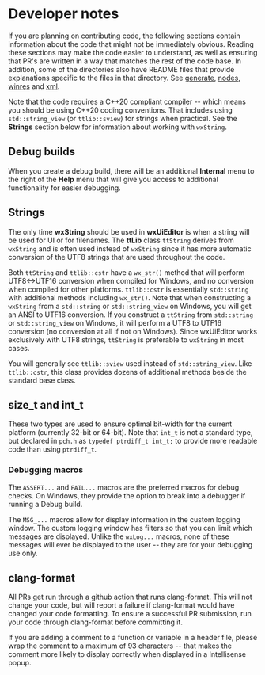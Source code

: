 # Developer notes

If you are planning on contributing code, the following sections contain information about the code that might not be immediately obvious. Reading these sections may make the code easier to understand, as well as ensuring that PR's are written in a way that matches the rest of the code base. In addition, some of the directories also have README files that provide explanations specific to the files in that directory. See [generate](../src/generate/README.md), [nodes](../src/nodes/README.md), [winres](../src/winres/README.md) and [xml](../src/xml/README.md).

Note that the code requires a C++20 compliant compiler -- which means you should be using C++20 coding conventions. That includes using `std::string_view` (or `ttlib::sview`) for strings when practical. See the **Strings** section below for information about working with `wxString`.

## Debug builds

When you create a debug build, there will be an additional **Internal** menu to the right of the **Help** menu that will give you access to additional functionality for easier debugging.

## Strings

The only time **wxString** should be used in **wxUiEditor** is when a string will be used for UI or for filenames. The **ttLib** class `ttString` derives from `wxString` and is often used instead of `wxString` since it has more automatic conversion of the UTF8 strings that are used throughout the code.

Both `ttString` and `ttlib::cstr` have a `wx_str()` method that will perform UTF8<->UTF16 conversion when compiled for Windows, and no conversion when compiled for other platforms. `ttlib::cstr` is essentially `std::string` with additional methods including `wx_str()`. Note that when constructing a `wxString` from a `std::string` or `std::string_view` on Windows, you will get an ANSI to UTF16 conversion. If you construct a `ttString` from `std::string` or `std::string_view` on Windows, it will perform a UTF8 to UTF16 conversion (no conversion at all if not on Windows). Since wxUiEditor works exclusively with UTF8 strings, `ttString` is preferable to `wxString` in most cases.

You will generally see `ttlib::sview` used instead of `std::string_view`. Like `ttlib::cstr`, this class provides dozens of additional methods beside the standard base class.

## size_t and int_t

These two types are used to ensure optimal bit-width for the current platform (currently 32-bit or 64-bit). Note that `int_t` is not a standard type, but declared in `pch.h` as `typedef ptrdiff_t int_t;` to provide more readable code than using `ptrdiff_t`.

### Debugging macros

The `ASSERT...` and `FAIL...` macros are the preferred macros for debug checks. On Windows, they provide the option to break into a debugger if running a Debug build.

The `MSG_...` macros allow for display information in the custom logging window. The custom logging window has filters so that you can limit which messages are displayed. Unlike the `wxLog...` macros, none of these messages will ever be displayed to the user -- they are for your debugging use only.

## clang-format

All PRs get run through a github action that runs clang-format. This will not change your code, but will report a failure if clang-format would have changed your code formatting. To ensure a successful PR submission, run your code through clang-format before committing it.

If you are adding a comment to a function or variable in a header file, please wrap the comment to a maximum of 93 characters -- that makes the comment more likely to display correctly when displayed in a Intellisense popup.
